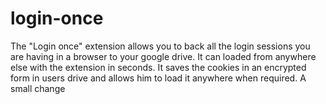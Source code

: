 # login-once
The "Login once" extension allows you to back all the login sessions you are having in a browser to your google drive. It can loaded from anywhere else with the extension in seconds. It saves the cookies in an encrypted form in users drive and allows him to load it anywhere when required. A small change
